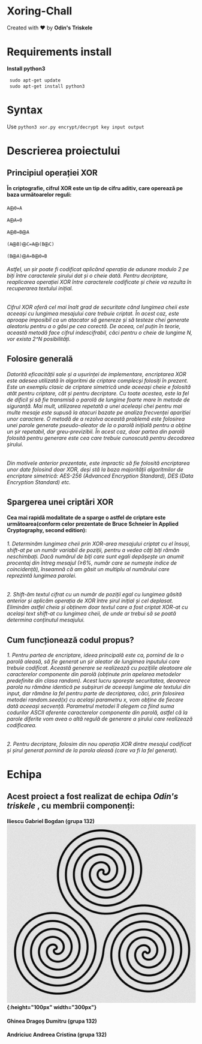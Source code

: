 # Xoring-Chall

Created with ❤️ by **Odin's Triskele**

# Requirements install 

**Install python3**
```
 sudo apt-get update
 sudo apt-get install python3
```
# Syntax


Use `python3 xor.py encrypt/decrypt key input output`



# Descrierea proiectului



## Principiul operației XOR
#### În criptografie, cifrul XOR este un tip de cifru aditiv, care operează pe baza următoarelor reguli: 

```
A⨁0=A				

A⨁A=0				

A⨁B=B⨁A

(A⨁B)⨁C=A⨁(B⨁C)

(B⨁A)⨁A=B⨁0=B
```
 
######   Astfel, un șir poate fi codificat aplicând operația de adunare modulo 2 pe biți între caracterele șirului dat și o cheie dată. Pentru decriptare, reaplicarea operației XOR între caracterele codificate și cheie va rezulta în recuperarea textului inițial.  
######   Cifrul XOR oferă cel mai înalt grad de securitate când lungimea cheii este aceeași cu lungimea mesajului care trebuie criptat. În acest caz, este aproape imposibil ca un atacator să genereze și să testeze chei generate aleatoriu pentru a o găsi pe cea corectă. De aceea, cel puțin în teorie, această metodă face cifrul indescifrabil, căci pentru o cheie de lungime N, vor exista 2^N posibilități.


## Folosire generală

######   Datorită eficacității sale și a ușurinței de implementare, encriptarea XOR este adesea utilizată în algoritmi de criptare complecși folosiți în prezent. Este un exemplu clasic de criptare simetrică unde aceeași cheie e folosită atât pentru criptare, cât și pentru decriptare. Cu toate acestea, este la fel de dificil și să fie transmisă o parolă de lungime foarte mare în metode de siguranță. Mai mult, utilizarea repetată a unei aceleași chei pentru mai multe mesaje este supusă la atacuri bazate pe analiza frecvenței apariției unor caractere. O metodă de a rezolva această problemă este folosirea unei parole generate pseudo-aleator de la o parolă inițială pentru a obține un șir repetabil, dar greu-previzibil. În acest caz, doar partea din parolă folosită pentru generare este cea care trebuie cunoscută pentru decodarea șirului.
######    Din motivele anterior prezentate, este impractic să fie folosită encriptarea unor date folosind doar XOR, deși stă la baza majorității algoritmilor de encriptare simetrică: AES-256 (Advanced Encryption Standard), DES (Data Encryption Standard) etc.


## Spargerea unei criptări XOR

####  Cea mai rapidă modalitate de a sparge o astfel de criptare este următoarea(conform celor prezentate de Bruce Schneier în Applied Cryptography, second edition): 

###### 1. Determinăm lungimea cheii prin XOR-area mesajului criptat cu el însuși, shift-at pe un număr variabil de poziții, pentru a vedea câți biți rămân neschimbați. Dacă numărul de biți care sunt egali depășește un anumit procentaj din întreg mesajul (≥6%, număr care se numește indice de coincidență), înseamnă că am găsit un multiplu al numărului care reprezintă lungimea parolei.
###### 2. Shift-ăm textul cifrat cu un număr de poziții egal cu lungimea găsită anterior și aplicăm operația de XOR între șirul inițial și cel deplasat. Eliminăm astfel cheia și obținem doar textul care a fost criptat XOR-at cu același text shift-at cu lungimea cheii, de unde ar trebui să se poată determina conținutul mesajului.


## Cum funcționează codul propus?

###### 1. Pentru partea de encriptare, ideea principală este ca, pornind de la o parolă aleasă, să fie generat un șir aleator de lungimea inputului care trebuie codificat. Această generare se realizează cu pozițiile aleatoare ale caracterelor componente din parolă (obținute prin apelarea metodelor predefinite din clasa random). Acest lucru sporește securitatea, deoarece parola nu rămâne identică pe subșiruri de aceeași lungime ale textului din input, dar rămâne la fel pentru parte de decriptarea, căci, prin folosirea metodei random.seed(x) cu același parametru x, vom obține de fiecare dată aceeași secvență. Parametrul metodei îl alegem ca fiind suma codurilor ASCII aferente caracterelor componente din parolă, astfel că la parole diferite vom avea o altă regulă de generare a șirului care realizează codificarea. 

###### 2. Pentru decriptare, folosim din nou operația XOR dintre mesajul codificat și șirul generat pornind de la parola aleasă (care va fi la fel generat). 


# Echipa

## Acest proiect a fost realizat de echipa ***Odin's triskele*** , cu membrii componenți: 

#### Iliescu Gabriel Bogdan (grupa 132)                                         ![logo](/logo.jpeg){:height="100px" width="300px"}
#### Ghinea Dragoș Dumitru (grupa 132)
#### Andriciuc Andreea Cristina (grupa 132)


